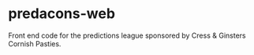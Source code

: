 <h1>predacons-web</h1>

<p>Front end code for the predictions league sponsored by Cress & Ginsters Cornish Pasties.</p>
